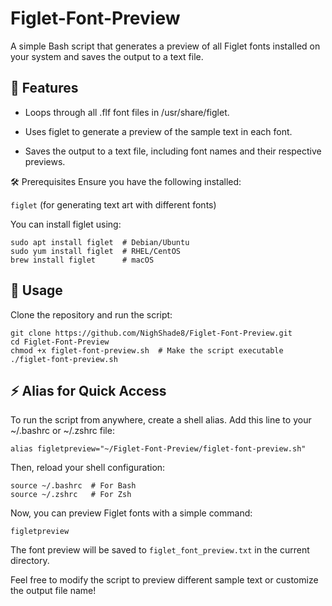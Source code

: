# Figlet-Font-Preview
A simple Bash script that generates a preview of all Figlet fonts installed on your system and saves the output to a text file.

## 🚀 Features

* Loops through all .flf font files in /usr/share/figlet.

* Uses figlet to generate a preview of the sample text in each font.

* Saves the output to a text file, including font names and their respective previews.

🛠 Prerequisites Ensure you have the following installed:

`figlet` (for generating text art with different fonts)

You can install figlet using:
```
sudo apt install figlet  # Debian/Ubuntu
sudo yum install figlet  # RHEL/CentOS
brew install figlet      # macOS
```
## 📌 Usage

Clone the repository and run the script:
```
git clone https://github.com/NighShade8/Figlet-Font-Preview.git
cd Figlet-Font-Preview
chmod +x figlet-font-preview.sh  # Make the script executable
./figlet-font-preview.sh
```
## ⚡ Alias for Quick Access

To run the script from anywhere, create a shell alias. Add this line to your ~/.bashrc or ~/.zshrc file:
```
alias figletpreview="~/Figlet-Font-Preview/figlet-font-preview.sh"
```
Then, reload your shell configuration:
```
source ~/.bashrc  # For Bash
source ~/.zshrc   # For Zsh
```
Now, you can preview Figlet fonts with a simple command:

`figletpreview`

The font preview will be saved to `figlet_font_preview.txt` in the current directory.

Feel free to modify the script to preview different sample text or customize the output file name!
